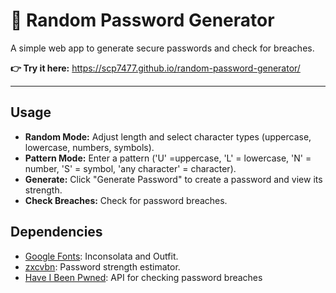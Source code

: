 # 🔐 Random Password Generator

A simple web app to generate secure passwords and check for breaches.

**👉 Try it here:** https://scp7477.github.io/random-password-generator/

---

## Usage

- **Random Mode:** Adjust length and select character types (uppercase, lowercase, numbers, symbols).
- **Pattern Mode:** Enter a pattern ('U' =uppercase, 'L' = lowercase, 'N' = number, 'S' = symbol, 
'any character' = character).
- **Generate:** Click "Generate Password" to create a password and view its strength.
- **Check Breaches:** Check for password breaches.

## Dependencies

- [Google Fonts](https://fonts.google.com): Inconsolata and Outfit.
- [zxcvbn](https://github.com/dropbox/zxcvbn): Password strength estimator.
- [Have I Been Pwned](https://haveibeenpwned.com): API for checking password breaches


